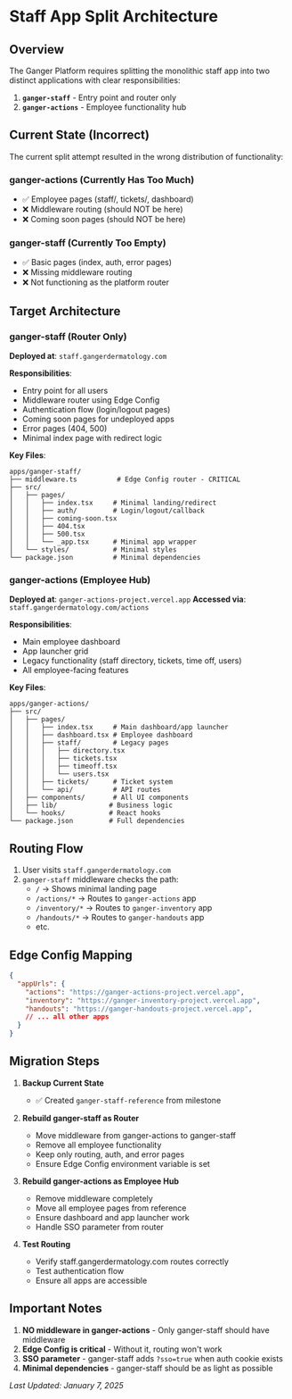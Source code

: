 # Staff App Split Architecture

## Overview

The Ganger Platform requires splitting the monolithic staff app into two distinct applications with clear responsibilities:

1. **`ganger-staff`** - Entry point and router only
2. **`ganger-actions`** - Employee functionality hub

## Current State (Incorrect)

The current split attempt resulted in the wrong distribution of functionality:

### ganger-actions (Currently Has Too Much)
- ✅ Employee pages (staff/, tickets/, dashboard)
- ❌ Middleware routing (should NOT be here)
- ❌ Coming soon pages (should NOT be here)

### ganger-staff (Currently Too Empty)
- ✅ Basic pages (index, auth, error pages)
- ❌ Missing middleware routing
- ❌ Not functioning as the platform router

## Target Architecture

### ganger-staff (Router Only)
**Deployed at**: `staff.gangerdermatology.com`

**Responsibilities**:
- Entry point for all users
- Middleware router using Edge Config
- Authentication flow (login/logout pages)
- Coming soon pages for undeployed apps
- Error pages (404, 500)
- Minimal index page with redirect logic

**Key Files**:
```
apps/ganger-staff/
├── middleware.ts          # Edge Config router - CRITICAL
├── src/
│   ├── pages/
│   │   ├── index.tsx     # Minimal landing/redirect
│   │   ├── auth/         # Login/logout/callback
│   │   ├── coming-soon.tsx
│   │   ├── 404.tsx
│   │   ├── 500.tsx
│   │   └── _app.tsx      # Minimal app wrapper
│   └── styles/           # Minimal styles
└── package.json          # Minimal dependencies
```

### ganger-actions (Employee Hub)
**Deployed at**: `ganger-actions-project.vercel.app`
**Accessed via**: `staff.gangerdermatology.com/actions`

**Responsibilities**:
- Main employee dashboard
- App launcher grid
- Legacy functionality (staff directory, tickets, time off, users)
- All employee-facing features

**Key Files**:
```
apps/ganger-actions/
├── src/
│   ├── pages/
│   │   ├── index.tsx     # Main dashboard/app launcher
│   │   ├── dashboard.tsx # Employee dashboard
│   │   ├── staff/        # Legacy pages
│   │   │   ├── directory.tsx
│   │   │   ├── tickets.tsx
│   │   │   ├── timeoff.tsx
│   │   │   └── users.tsx
│   │   ├── tickets/      # Ticket system
│   │   └── api/          # API routes
│   ├── components/       # All UI components
│   ├── lib/             # Business logic
│   └── hooks/           # React hooks
└── package.json         # Full dependencies
```

## Routing Flow

1. User visits `staff.gangerdermatology.com`
2. `ganger-staff` middleware checks the path:
   - `/` → Shows minimal landing page
   - `/actions/*` → Routes to `ganger-actions` app
   - `/inventory/*` → Routes to `ganger-inventory` app
   - `/handouts/*` → Routes to `ganger-handouts` app
   - etc.

## Edge Config Mapping

```json
{
  "appUrls": {
    "actions": "https://ganger-actions-project.vercel.app",
    "inventory": "https://ganger-inventory-project.vercel.app",
    "handouts": "https://ganger-handouts-project.vercel.app",
    // ... all other apps
  }
}
```

## Migration Steps

1. **Backup Current State**
   - ✅ Created `ganger-staff-reference` from milestone

2. **Rebuild ganger-staff as Router**
   - Move middleware from ganger-actions to ganger-staff
   - Remove all employee functionality
   - Keep only routing, auth, and error pages
   - Ensure Edge Config environment variable is set

3. **Rebuild ganger-actions as Employee Hub**
   - Remove middleware completely
   - Move all employee pages from reference
   - Ensure dashboard and app launcher work
   - Handle SSO parameter from router

4. **Test Routing**
   - Verify staff.gangerdermatology.com routes correctly
   - Test authentication flow
   - Ensure all apps are accessible

## Important Notes

1. **NO middleware in ganger-actions** - Only ganger-staff should have middleware
2. **Edge Config is critical** - Without it, routing won't work
3. **SSO parameter** - ganger-staff adds `?sso=true` when auth cookie exists
4. **Minimal dependencies** - ganger-staff should be as light as possible

*Last Updated: January 7, 2025*